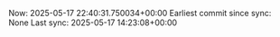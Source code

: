 Now: 2025-05-17 22:40:31.750034+00:00 Earliest commit since sync: None Last sync: 2025-05-17 14:23:08+00:00
